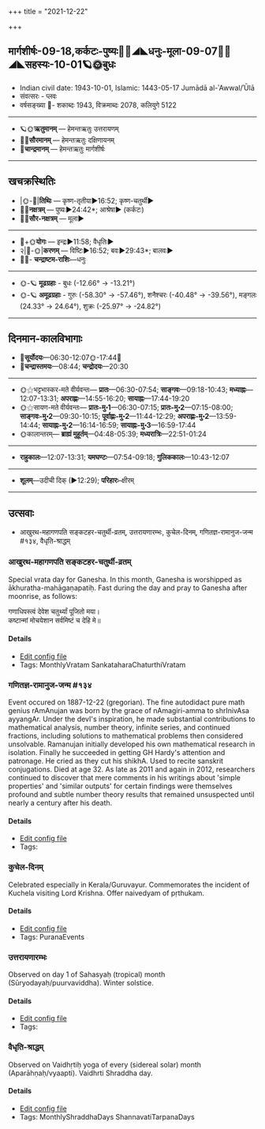 +++
title = "2021-12-22"

+++
## मार्गशीर्षः-09-18,कर्कटः-पुष्यः🌛🌌◢◣धनुः-मूला-09-07🌌🌞◢◣सहस्यः-10-01🪐🌞बुधः
- Indian civil date: 1943-10-01, Islamic: 1443-05-17 Jumādā al-ʾAwwal/ʾŪlā
- संवत्सरः - प्लवः
- वर्षसङ्ख्या 🌛- शकाब्दः 1943, विक्रमाब्दः 2078, कलियुगे 5122
___________________
- 🪐🌞**ऋतुमानम्** — हेमन्तऋतुः उत्तरायणम्
- 🌌🌞**सौरमानम्** — हेमन्तऋतुः दक्षिणायनम्
- 🌛**चान्द्रमानम्** — हेमन्तऋतुः मार्गशीर्षः
___________________


## खचक्रस्थितिः
- |🌞-🌛|**तिथिः** — कृष्ण-तृतीया►16:52; कृष्ण-चतुर्थी►  
- 🌌🌛**नक्षत्रम्** — पुष्यः►24:42*; आश्रेषा► (कर्कटः)  
- 🌌🌞**सौर-नक्षत्रम्** — मूला►  
___________________
- 🌛+🌞**योगः** — इन्द्रः►11:58; वैधृतिः►  
- २|🌛-🌞|**करणम्** — विष्टिः►16:52; बवः►29:43*; बालवः►  
- 🌌🌛- **चन्द्राष्टम-राशिः**—धनुः  
___________________
- 🌞-🪐 **मूढग्रहाः** - बुधः (-12.66° → -13.21°)
- 🌞-🪐 **अमूढग्रहाः** - गुरुः (-58.30° → -57.46°), शनैश्चरः (-40.48° → -39.56°), मङ्गलः (24.33° → 24.64°), शुक्रः (-25.97° → -24.82°)
___________________


## दिनमान-कालविभागाः
- 🌅**सूर्योदयः**—06:30-12:07🌞️-17:44🌇  
- 🌛**चन्द्रास्तमयः**—08:44; **चन्द्रोदयः**—20:30  
___________________
- 🌞⚝भट्टभास्कर-मते वीर्यवन्तः— **प्रातः**—06:30-07:54; **साङ्गवः**—09:18-10:43; **मध्याह्नः**—12:07-13:31; **अपराह्णः**—14:55-16:20; **सायाह्नः**—17:44-19:20  
- 🌞⚝सायण-मते वीर्यवन्तः— **प्रातः-मु॰1**—06:30-07:15; **प्रातः-मु॰2**—07:15-08:00; **साङ्गवः-मु॰2**—09:30-10:15; **पूर्वाह्णः-मु॰2**—11:44-12:29; **अपराह्णः-मु॰2**—13:59-14:44; **सायाह्नः-मु॰2**—16:14-16:59; **सायाह्नः-मु॰3**—16:59-17:44  
- 🌞कालान्तरम्— **ब्राह्मं मुहूर्तम्**—04:48-05:39; **मध्यरात्रिः**—22:51-01:24  
___________________
- **राहुकालः**—12:07-13:31; **यमघण्टः**—07:54-09:18; **गुलिककालः**—10:43-12:07  
___________________
- **शूलम्**—उदीची दिक् (►12:29); **परिहारः**–क्षीरम्  
___________________

## उत्सवाः
- आखुरथ-महागणपति सङ्कटहर-चतुर्थी-व्रतम्, उत्तरायणारम्भः, कुचेल-दिनम्, गणितज्ञ-रामानुज-जन्म #१३४, वैधृति-श्राद्धम्
### आखुरथ-महागणपति सङ्कटहर-चतुर्थी-व्रतम्

Special vrata day for Ganesha. In this month, Ganesha is worshipped as ākhuratha-mahāgaṇapatiḥ. Fast during the day and pray to Ganesha after moonrise, as follows:

गणाधिपस्त्वं देवेश चतुर्थ्यां पूजितो मया।  
कष्टान्मां मोचयेशान सर्वमिष्टं च देहि मे॥



#### Details
- [Edit config file](https://github.com/jyotisham/adyatithi/tree/master/devatA/gaNapati/description_only/Akhuratha-mahAgaNapati_saGkaTahara-caturthI-vratam.toml)
- Tags: MonthlyVratam SankataharaChaturthiVratam


### गणितज्ञ-रामानुज-जन्म #१३४

Event occured on 1887-12-22 (gregorian). The fine autodidact pure math genius rAmAnujan was born by the grace of nAmagiri-amma to shrInivAsa ayyangAr. Under the devI's inspiration, he made substantial contributions to mathematical analysis, number theory, infinite series, and continued fractions, including solutions to mathematical problems then considered unsolvable. Ramanujan initially developed his own mathematical research in isolation. Finally he succeeded in getting GH Hardy's attention and patronage. He cried as they cut his shikhA. Used to recite sanskrit conjugations. Died at age 32. As late as 2011 and again in 2012, researchers continued to discover that mere comments in his writings about 'simple properties' and 'similar outputs' for certain findings were themselves profound and subtle number theory results that remained unsuspected until nearly a century after his death.

#### Details
- [Edit config file](https://github.com/jyotisham/adyatithi/tree/master/mahApuruSha/later/gregorian/day/12/22/gaNita-rAmAnuja-janma.toml)
- Tags: 


### कुचेल-दिनम्

Celebrated especially in Kerala/Guruvayur. Commemorates the incident of Kuchela visiting Lord Krishna. Offer naivedyam of pṛthukam.

#### Details
- [Edit config file](https://github.com/jyotisham/adyatithi/tree/master/devatA/vaiShNava/description_only/kucEla-dinam.toml)
- Tags: PuranaEvents


### उत्तरायणारम्भः

Observed on day 1 of Sahasyaḥ (tropical) month (Sūryodayaḥ/puurvaviddha). Winter solstice.

#### Details
- [Edit config file](https://github.com/jyotisham/adyatithi/tree/master/time_focus/Rtu/tropical/day/10/01/uttarAyaNArambhaH.toml)
- Tags: 


### वैधृति-श्राद्धम्

Observed on Vaidhṛtiḥ yoga of every (sidereal solar) month (Aparāhṇaḥ/vyaapti). Vaidhrti Shraddha day.

#### Details
- [Edit config file](https://github.com/jyotisham/adyatithi/tree/master/devatA/pitR/sidereal_solar_month/yoga/00/27/vaidhRti-zrAddham.toml)
- Tags: MonthlyShraddhaDays ShannavatiTarpanaDays


